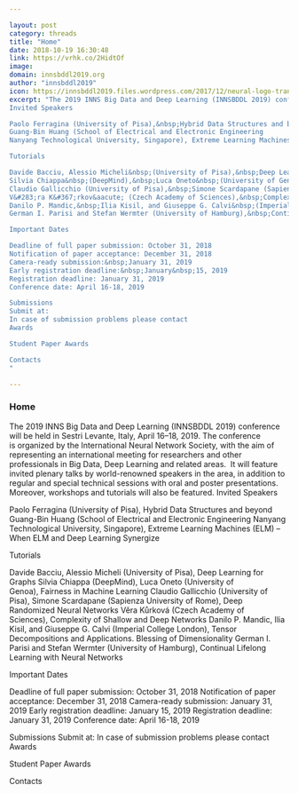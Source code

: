 ```yaml
---

layout: post
category: threads
title: "Home"
date: 2018-10-19 16:30:48
link: https://vrhk.co/2HidtOf
image: 
domain: innsbddl2019.org
author: "innsbddl2019"
icon: https://innsbddl2019.files.wordpress.com/2017/12/neural-logo-transparent-cropped.png?w=89
excerpt: "The 2019 INNS Big Data and Deep Learning (INNSBDDL 2019) conference will be held in Sestri Levante, Italy, April 16&ndash;18, 2019. The conference is&nbsp;organized by the International Neural Network Society, with the aim of representing an international meeting for researchers and other professionals&nbsp;in Big Data, Deep Learning and related areas.&nbsp;&nbsp;It will feature invited plenary talks by world-renowned speakers in the area, in addition to regular and special technical sessions with oral and poster presentations. Moreover, workshops and tutorials will also be featured.
Invited Speakers

Paolo Ferragina (University of Pisa),&nbsp;Hybrid Data Structures and beyond
Guang-Bin Huang (School of Electrical and Electronic Engineering
Nanyang Technological University, Singapore), Extreme Learning Machines (ELM) &ndash; When ELM and Deep Learning Synergize

Tutorials

Davide Bacciu, Alessio Micheli&nbsp;(University of Pisa),&nbsp;Deep Learning for Graphs
Silvia Chiappa&nbsp;(DeepMind),&nbsp;Luca Oneto&nbsp;(University of Genoa),&nbsp;Fairness in Machine Learning
Claudio Gallicchio (University of Pisa),&nbsp;Simone Scardapane (Sapienza University of Rome),&nbsp;Deep Randomized Neural Networks
V&#283;ra K&#367;rkov&aacute; (Czech Academy of Sciences),&nbsp;Complexity of Shallow and Deep Networks
Danilo P. Mandic,&nbsp;Ilia Kisil, and Giuseppe G. Calvi&nbsp;(Imperial College London),&nbsp;Tensor Decompositions and Applications. Blessing of Dimensionality
German I. Parisi and Stefan Wermter (University of Hamburg),&nbsp;Continual Lifelong Learning with Neural Networks

Important Dates

Deadline of full paper submission: October 31, 2018
Notification of paper acceptance: December 31, 2018
Camera-ready submission:&nbsp;January 31, 2019
Early registration deadline:&nbsp;January&nbsp;15, 2019
Registration deadline: January 31, 2019
Conference date: April 16-18, 2019

Submissions
Submit at: 
In case of submission problems please contact 
Awards

Student Paper Awards

Contacts
"

---
```


### Home

The 2019 INNS Big Data and Deep Learning (INNSBDDL 2019) conference will be held in Sestri Levante, Italy, April 16&ndash;18, 2019. The conference is&nbsp;organized by the International Neural Network Society, with the aim of representing an international meeting for researchers and other professionals&nbsp;in Big Data, Deep Learning and related areas.&nbsp;&nbsp;It will feature invited plenary talks by world-renowned speakers in the area, in addition to regular and special technical sessions with oral and poster presentations. Moreover, workshops and tutorials will also be featured.
Invited Speakers

Paolo Ferragina (University of Pisa),&nbsp;Hybrid Data Structures and beyond
Guang-Bin Huang (School of Electrical and Electronic Engineering
Nanyang Technological University, Singapore), Extreme Learning Machines (ELM) &ndash; When ELM and Deep Learning Synergize

Tutorials

Davide Bacciu, Alessio Micheli&nbsp;(University of Pisa),&nbsp;Deep Learning for Graphs
Silvia Chiappa&nbsp;(DeepMind),&nbsp;Luca Oneto&nbsp;(University of Genoa),&nbsp;Fairness in Machine Learning
Claudio Gallicchio (University of Pisa),&nbsp;Simone Scardapane (Sapienza University of Rome),&nbsp;Deep Randomized Neural Networks
V&#283;ra K&#367;rkov&aacute; (Czech Academy of Sciences),&nbsp;Complexity of Shallow and Deep Networks
Danilo P. Mandic,&nbsp;Ilia Kisil, and Giuseppe G. Calvi&nbsp;(Imperial College London),&nbsp;Tensor Decompositions and Applications. Blessing of Dimensionality
German I. Parisi and Stefan Wermter (University of Hamburg),&nbsp;Continual Lifelong Learning with Neural Networks

Important Dates

Deadline of full paper submission: October 31, 2018
Notification of paper acceptance: December 31, 2018
Camera-ready submission:&nbsp;January 31, 2019
Early registration deadline:&nbsp;January&nbsp;15, 2019
Registration deadline: January 31, 2019
Conference date: April 16-18, 2019

Submissions
Submit at: 
In case of submission problems please contact 
Awards

Student Paper Awards

Contacts
